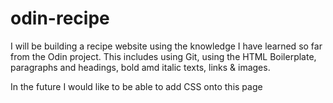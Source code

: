 # odin-recipe
I will be building a recipe website using the knowledge I have learned so far from the Odin project. This includes using Git, using the HTML Boilerplate, paragraphs and headings, bold amd italic texts, links & images. 

In the future I would like to be able to add CSS onto this page
